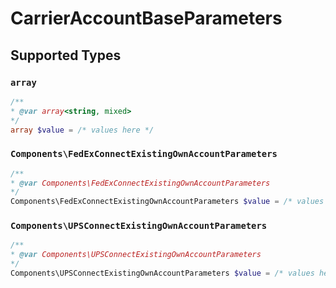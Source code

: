 # CarrierAccountBaseParameters


## Supported Types

### `array`

```php
/**
* @var array<string, mixed>
*/
array $value = /* values here */
```

### `Components\FedExConnectExistingOwnAccountParameters`

```php
/**
* @var Components\FedExConnectExistingOwnAccountParameters
*/
Components\FedExConnectExistingOwnAccountParameters $value = /* values here */
```

### `Components\UPSConnectExistingOwnAccountParameters`

```php
/**
* @var Components\UPSConnectExistingOwnAccountParameters
*/
Components\UPSConnectExistingOwnAccountParameters $value = /* values here */
```

